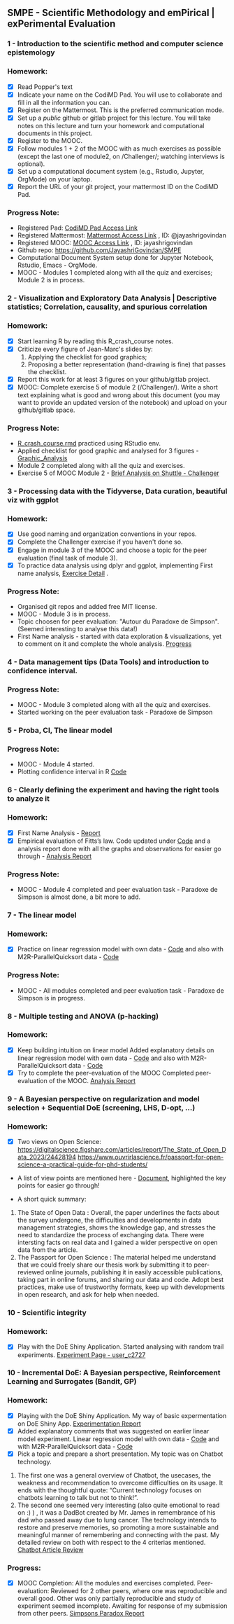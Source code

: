 ## SMPE - Scientific Methodology and emPirical | exPerimental Evaluation
### 1 - Introduction to the scientific method and computer science epistemology
### Homework:
- [x] Read Popper's text
- [x] Indicate your name on the CodiMD Pad. You will use to collaborate and fill in all the information you can.
- [x] Register on the Mattermost. This is the preferred communication mode.
- [x] Set up a *public* github or gitlab project for this lecture. You will take notes on this lecture and turn your homework and computational documents in this project.
- [x] Register to the MOOC.
- [x] Follow modules 1 + 2 of the MOOC with as much exercises as possible (except the last one of module2, on /Challenger/; watching interviews is optional).
- [x] Set up a computational document system (e.g., Rstudio, Jupyter, OrgMode) on your laptop.
- [x] Report the URL of your git project, your mattermost ID on the CodiMD Pad.

### Progress Note:
- Registered Pad: [CodiMD Pad Access Link](https://codimd.math.cnrs.fr/Dai2ZzqzTwezOMZVIyMN-g#)
- Registered Mattermost: [Mattermost Access Link](https://framateam.org/smpe-2023-2024/channels/town-square) , ID: @jayashrigovindan
- Registered MOOC: [MOOC Access Link](https://lms.fun-mooc.fr/login?next=richie/en/courses/reproducible-research-methodological-principles-transparent-scie/) , ID: jayashrigovindan
- Github repo: https://github.com/JayashriGovindan/SMPE 
- Computational Document System setup done for Jupyter Notebook, Rstudio, Emacs - OrgMode.
- MOOC - Modules 1 completed along with all the quiz and exercises; Module 2 is in process.

### 2 - Visualization and Exploratory Data Analysis | Descriptive statistics; Correlation, causality, and spurious correlation
### Homework:
- [x] Start learning R by reading this R_crash_course notes.
- [x] Criticize every figure of Jean-Marc's slides by:
   1. Applying the checklist for good graphics;
   2. Proposing a better representation (hand-drawing is fine) that passes the checklist.
 - [x] Report this work for at least 3 figures on your github/gitlab project.
 - [x] MOOC: Complete exercise 5 of module 2 (/Challenger/). Write a short text explaining what is good and wrong about this document (you may want to provide an updated version of the notebook) and upload on your github/gitlab space.
       
### Progress Note:
- [R_crash_course.rmd](https://github.com/JayashriGovindan/SMPE/blob/main/code/r_crash_course_practice.Rmd) practiced using RStudio env.
- Applied checklist for good graphic and analysed for 3 figures - [Graphic_Analysis](https://github.com/JayashriGovindan/SMPE/blob/main/analysis/2023-05-10_Graphic_Analysis.md)
- Module 2 completed along with all the quiz and exercises.
- Exercise 5 of MOOC Module 2 - [Brief Analysis on Shuttle - Challenger](https://github.com/JayashriGovindan/SMPE/blob/main/analysis/2023-05-10_Challenger_Analysis.md)

### 3 - Processing data with the Tidyverse, Data curation, beautiful viz with ggplot
### Homework:
- [x] Use good naming and organization conventions in your repos.
- [x] Complete the Challenger exercise if you haven't done so.
- [x] Engage in module 3 of the MOOC and choose a topic for the peer evaluation (final task of module 3).
- [X] To practice data analysis using dplyr and ggplot, implementing First name analysis, [Exercise Detail](https://github.com/alegrand/SMPE/blob/master/sessions/2022_10_Grenoble/03_Names-Methodo2022-exercise.Rmd) .
      
### Progress Note:
- Organised git repos and added free MIT license.
- MOOC - Module 3 is in process.
- Topic choosen for peer evaluation: "Autour du Paradoxe de Simpson". (Seemed interesting to analyse this data!)
- First Name analysis - started with data exploration & visualizations, yet to comment on it and complete the whole analysis.
  [Progress](https://github.com/JayashriGovindan/SMPE/blob/main/code/name_analysis.ipynb)
  
### 4 - Data management tips (Data Tools) and introduction to confidence interval.
### Progress Note:
- MOOC - Module 3 completed along with all the quiz and exercises.
- Started working on the peer evaluation task -  Paradoxe de Simpson

### 5 - Proba, CI, The linear model
### Progress Note:
- MOOC - Module 4 started.
- Plotting confidence interval in R [Code](https://github.com/JayashriGovindan/SMPE/blob/main/code/confidence_interval.ipynb)

### 6 - Clearly defining the experiment and having the right tools to analyze it
### Homework:
- [x] First Name Analysis - [Report](https://github.com/JayashriGovindan/SMPE/blob/main/code/first_name_data_analysis.ipynb)
- [x] Empirical evaluation of Fitts’s law. Code updated under [Code](https://github.com/JayashriGovindan/SMPE/blob/main/code/fitts_law_analysis.ipynb) and a analysis report done with all the graphs and observations for easier go through - [Analysis Report](https://github.com/JayashriGovindan/SMPE/blob/main/analysis/2023-11-22_Analysis_Report.pdf)
### Progress Note:
- MOOC - Module 4 completed and peer evaluation task -  Paradoxe de Simpson is almost done, a bit more to add.

### 7 - The linear model
### Homework:
- [x] Practice on linear regression model with own data - [Code](https://github.com/JayashriGovindan/SMPE/blob/main/code/linear_regression_model_practice.ipynb) and also with M2R-ParallelQuicksort data - [Code](https://github.com/JayashriGovindan/SMPE/blob/main/code/parallel_quick_sort_linear_model.ipynb)
### Progress Note:
- MOOC - All modules completed and peer evaluation task -  Paradoxe de Simpson is in progress.

### 8 - Multiple testing and ANOVA (p-hacking)
### Homework:
- [x] Keep building intuition on linear model
Added explanatory details on linear regression model with own data - [Code](https://github.com/JayashriGovindan/SMPE/blob/main/code/linear_regression_model_practice.ipynb) and also with M2R-ParallelQuicksort data - [Code](https://github.com/JayashriGovindan/SMPE/blob/main/code/parallel_quick_sort_linear_model.ipynb)
- [x] Try to complete the peer-evaluation of the MOOC
Completed peer-evaluation of the MOOC. [Analysis Report](https://github.com/JayashriGovindan/SMPE/blob/main/code/simpsons_paradox_peer_evl_analysis.ipynb)

### 9 - A Bayesian perspective on regularization and model selection + Sequential DoE (screening, LHS, D-opt, …)
### Homework:
- [x] Two views on Open Science:
https://digitalscience.figshare.com/articles/report/The_State_of_Open_Data_2023/24428194
https://www.ouvrirlascience.fr/passport-for-open-science-a-practical-guide-for-phd-students/

- A list of view points are mentioned here - [Document](https://github.com/JayashriGovindan/SMPE/blob/main/analysis/2023-12-14_Article_View_Points.pdf), highlighted the key points for easier go through!

- A short quick summary:
1. The State of Open Data : Overall, the paper underlines the facts about the survey undergone, the difficulties and developments in data management strategies, shows the knowledge gap,  and stresses the need to standardize the process of exchanging data. There were intersting facts on real data and I gained a wider perspective on open data from the article.
2. The Passport for Open Science : The material helped me understand that we could freely share our thesis work by submitting it to peer-reviewed online journals, publishing it in easily accessible publications, taking part in online forums, and sharing our data and code. Adopt best practices, make use of trustworthy formats, keep up with developments in open research, and ask for help when needed.

### 10 - Scientific integrity
### Homework:
- [x] Play with the DoE Shiny Application.
Started analysing with random trail experiments. [Experiment Page - user_c2727](https://arnaud-legrand.shinyapps.io/design_of_experiments/?user_c2727)

### 10 - Incremental DoE: A Bayesian perspective, Reinforcement Learning and Surrogates (Bandit, GP)
### Homework:
- [x]  Playing with the DoE Shiny Application. My way of basic expermentation on DoE Shiny App. [Experimentation Report](https://github.com/JayashriGovindan/SMPE/blob/main/code/design_of_experiment_analysis.ipynb)
- [x]  Added explanatory comments that was suggested on earlier linear model experiment. Linear regression model with own data - [Code](https://github.com/JayashriGovindan/SMPE/blob/main/code/linear_regression_model_practice.ipynb) and with M2R-ParallelQuicksort data - [Code](https://github.com/JayashriGovindan/SMPE/blob/main/code/parallel_quick_sort_linear_model.ipynb)
- [x]  Pick a topic and prepare a short presentation.
My topic was on Chatbot technology.
1) The first one was a general overview of Chatbot, the usecases, the weakness and recommendation to overcome difficulties on its usage. It ends with the thoughtful quote: “Current technology focuses on chatbots learning to talk but not to think!”.
2) The second one seemed very interesting (also quite emotional to read on :) ) , it was a DadBot created by Mr. James in remembrance of his dad who passed away due to lung cancer. The technology intends to restore and preserve memories, so promoting a more sustainable and meaningful manner of remembering and connecting with the past.
My detailed review on both with respect to the 4 criterias mentioned. [Chatbot Article Review](https://github.com/JayashriGovindan/SMPE/blob/main/analysis/2024-01-18_Chatbot_Article_Review.pdf)
### Progress:
- [x] MOOC Completion: All the modules and exercises completed.
Peer-evaluation: Reviewed for 2 other peers, where one was reproducible and overall good. Other was only partially reproducible and study of experiment seemed incomplete. Awaiting for response of my submission from other peers. [Simpsons Paradox Report](https://github.com/JayashriGovindan/SMPE/blob/main/code/simpsons_paradox_peer_evl_analysis.ipynb)
